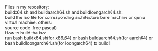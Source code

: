 Files in my repository:  
buildx64.sh and buildaarch64.sh and buildloongarch64.sh:  
build the iso file for corresponding architecture bare machine or qemu virtual machine. 
others:  
source code (free pascal)  
How to build the iso:  
run bash buildx64.sh(for x86_64) or bash buildaarch64.sh(for aarch64) or bash buildloongarch64.sh(for loongarch64) to build!  
